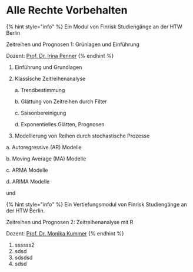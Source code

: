 # Alle Rechte Vorbehalten

{% hint style="info" %}
Ein Modul von Finrisk Studiengänge an der HTW Berlin  

Zeitreihen und Prognosen 1: Grünlagen und Einführung

Dozent: [Prof. Dr. Irina Penner](https://www.htw-berlin.de/hochschule/personen/person/?eid=9859)
{% endhint %}

1. Einführung und Grundlagen
2. Klassische Zeitreihenanalyse

   a. Trendbestimmung

   b. Glättung von Zeitreihen durch Filter

   c. Saisonbereinigung

   d. Exponentielles Glätten, Prognosen

3.  Modellierung von Reihen durch stochastische Prozesse

   a. Autoregressive \(AR\) Modelle

   b. Moving Average \(MA\) Modelle

   c.  ARMA Modelle

   d. ARIMA Modelle

und

{% hint style="info" %}
Ein Vertiefungsmodul von Finrisk Studiengänge an der HTW Berlin.  

Zeitreihen und Prognosen 2: Zeitreihenanalyse mit R

Dozent: [Prof. Dr. Monika Kummer](https://www.htw-berlin.de/hochschule/personen/person/?eid=569) 
{% endhint %}

1. ssssss2
2. sdsd
3. sdsdsd
4. sdsd



